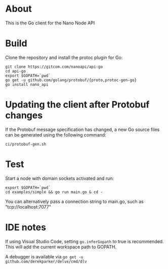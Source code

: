 # About

This is the Go client for the Nano Node API

# Build

Clone the repository and install the protoc plugin for Go:

```
git clone https://gitcom.com/nanoapi/api-go
cd api-go
export $GOPATH=`pwd`
go get -u github.com/golang/protobuf/{proto,protoc-gen-go}
go install nano_api
```

# Updating the client after Protobuf changes

If the Protobuf message specification has changed, a new Go source files can be generated using the following command:

```
ci/protobuf-gen.sh
```

# Test

Start a node with domain sockets activated and run:

```
export $GOPATH=`pwd`
cd examples/simple && go run main.go & cd -
```

You can alternatively pass a connection string to main.go, such as "tcp://localhost:7077"

# IDE notes

If using Visual Studio Code, setting `go.inferGopath` to true is recommended. This will add the current workspace path to GOPATH.

A debugger is available via `go get -u github.com/derekparker/delve/cmd/dlv`